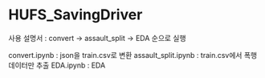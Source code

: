 # HUFS_SavingDriver

사용 설명서 : convert -> assault_split -> EDA 순으로 실행


convert.ipynb : json을 train.csv로 변환
assault_split.ipynb : train.csv에서 폭행 데이터만 추출
EDA.ipynb : EDA
